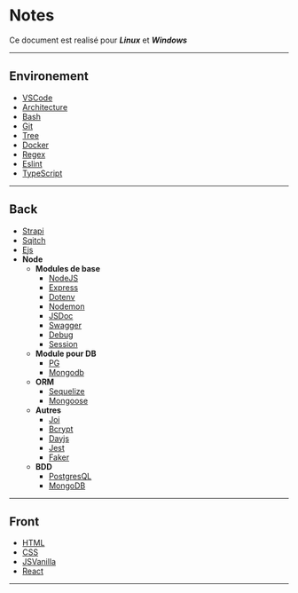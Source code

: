 # Notes

Ce document est realisé pour ***Linux*** et ***Windows***

---

## Environement

- [VSCode](./Environement/env.md#vscode)
- [Architecture](./Environement/env.md#architecture)
- [Bash](./Environement/env.md#bash)
- [Git](./Environement/env.md#git)
- [Tree](./Environement/env.md#tree)
- [Docker](./Environement/env.md#docker)
- [Regex](./Environement/env.md#regex)
- [Eslint](./Environement/env.md#eslint)
- [TypeScript](./Environement/env.md#typescript)

---

## Back

- [Strapi](./Back-end/back.md#strapi)
- [Sqitch](./Back-end/back.md#sqitch)
- [Ejs](./Back-end/back.md#ejs)
- **Node**
  - **Modules de base**
    - [NodeJS](./Back-end/node/modulesDeBase.md#nodejs-1)
    - [Express](./Back-end/node/modulesDeBase.md#express)
    - [Dotenv](./Back-end/node/modulesDeBase.md#dotenv)
    - [Nodemon](./Back-end/node/modulesDeBase.md#nodemon)
    - [JSDoc](./Back-end/node/modulesDeBase.md#jsdoc)
    - [Swagger](./Back-end/node/modulesDeBase.md#swagger)
    - [Debug](./Back-end/node/modulesDeBase.md#debug)
    - [Session](./Back-end/node/modulesDeBase.md#session)
  - **Module pour DB**
    - [PG](./Back-end/node/modulesDB.md#pg)
    - [Mongodb](./Back-end/node/modulesDB.md#mongodb)
  - **ORM**
    - [Sequelize](./Back-end/node/ORM.md#sequelize)
    - [Mongoose](./Back-end/node/ORM.md#mongoose)
  - **Autres**
    - [Joi](./Back-end/node/autres.md#joi)
    - [Bcrypt](./Back-end/node/autres.md#bcrypt)
    - [Dayjs](./Back-end/node/autres.md#dayjs)
    - [Jest](./Back-end/node/modulesDeBase.md#jest)
    - [Faker](./Back-end/node/autres.md#faker)
  - **BDD**
    - [PostgresQL](./Back-end/BDD.md#poqtgresql)
    - [MongoDB](./Back-end/BDD.md#mongodb)

---

## Front

- [HTML](./Front-end/front.md#html)
- [CSS](./Front-end/front.md#css)
- [JSVanilla](./Front-end/front.md#js-vanilla)
- [React](./Front-end/front.md#react)

---
